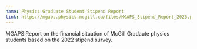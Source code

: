 ```yaml
---
name: Physics Graduate Student Stipend Report
link: https://mgaps.physics.mcgill.ca/files/MGAPS_Stipend_Report_2023.pdf
---
```


MGAPS Report on the financial situation of McGill Gradaute physics students based on the 2022 stipend survey.